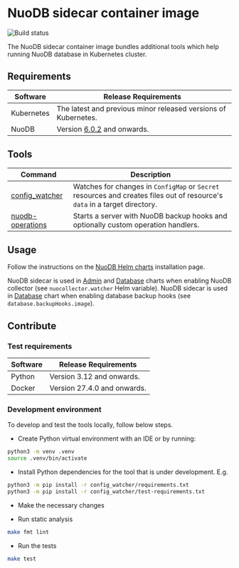 # NuoDB sidecar container image

![Build status](https://github.com/nuodb/nuodb-sidecar/actions/workflows/test.yaml/badge.svg)

The NuoDB sidecar container image bundles additional tools which help running NuoDB database in Kubernetes cluster.

## Requirements

| Software   | Release Requirements                           |
|------------|------------------------------------------------|
| Kubernetes |  The latest and previous minor released versions of Kubernetes. |
| NuoDB      |  Version [6.0.2](https://hub.docker.com/r/nuodb/nuodb/tags) and onwards. |

## Tools

| Command          | Description                                            |
|------------------|--------------------------------------------------------|
| [config_watcher](./config_watcher/README.md) | Watches for changes in `ConfigMap` or `Secret` resources and creates files out of resource's `data` in a target directory. |
| [nuodb-operations](./nuodb-operations/README.md) | Starts a server with NuoDB backup hooks and optionally custom operation handlers. |

## Usage

Follow the instructions on the [NuoDB Helm charts](https://github.com/nuodb/nuodb-helm-charts/blob/master/README.md#nuodb-helm-chart-installation) installation page.

NuoDB sidecar is used in [Admin](https://github.com/nuodb/nuodb-helm-charts/tree/master/stable/admin) and [Database](https://github.com/nuodb/nuodb-helm-charts/tree/master/stable/database) charts when enabling NuoDB collector (see `nuocollector.watcher` Helm variable).
NuoDB sidecar is used in [Database](https://github.com/nuodb/nuodb-helm-charts/tree/master/stable/database) chart when enabling database backup hooks (see `database.backupHooks.image`).

## Contribute

### Test requirements

| Software   | Release Requirements                           |
|------------|------------------------------------------------|
| Python     |  Version 3.12 and onwards. |
| Docker     |  Version 27.4.0 and onwards. |

### Development environment

To develop and test the tools locally, follow below steps.

- Create Python virtual environment with an IDE or by running:

```sh
python3 -m venv .venv
source .venv/bin/activate
```

- Install Python dependencies for the tool that is under development. E.g.

```sh
python3 -m pip install -r config_watcher/requirements.txt
python3 -m pip install -r config_watcher/test-requirements.txt
```

- Make the necessary changes

- Run static analysis

```sh
make fmt lint
```

- Run the tests

```sh
make test
```
